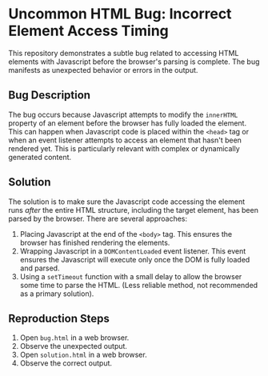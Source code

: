 # Uncommon HTML Bug: Incorrect Element Access Timing

This repository demonstrates a subtle bug related to accessing HTML elements with Javascript before the browser's parsing is complete. The bug manifests as unexpected behavior or errors in the output.

## Bug Description
The bug occurs because Javascript attempts to modify the `innerHTML` property of an element before the browser has fully loaded the element. This can happen when Javascript code is placed within the `<head>` tag or when an event listener attempts to access an element that hasn't been rendered yet.  This is particularly relevant with complex or dynamically generated content.

## Solution
The solution is to make sure the Javascript code accessing the element runs *after* the entire HTML structure, including the target element, has been parsed by the browser.  There are several approaches:
1. Placing Javascript at the end of the `<body>` tag. This ensures the browser has finished rendering the elements.
2. Wrapping Javascript in a `DOMContentLoaded` event listener. This event ensures the Javascript will execute only once the DOM is fully loaded and parsed.
3. Using a `setTimeout` function with a small delay to allow the browser some time to parse the HTML. (Less reliable method, not recommended as a primary solution).

## Reproduction Steps
1. Open `bug.html` in a web browser.
2. Observe the unexpected output.
3. Open `solution.html` in a web browser.
4. Observe the correct output.
